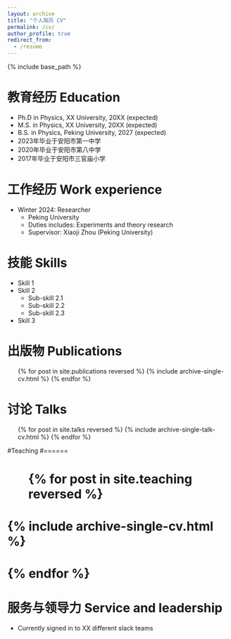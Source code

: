 ```yaml
---
layout: archive
title: "个人简历 CV"
permalink: /cv/
author_profile: true
redirect_from:
  - /resume
---
```


{% include base_path %}

教育经历 Education
======
* Ph.D in Physics, XX University, 20XX (expected)
* M.S. in Physics, XX University, 20XX (expected)
* B.S. in Physics, Peking University, 2027 (expected)
* 2023年毕业于安阳市第一中学
* 2020年毕业于安阳市第八中学
* 2017年毕业于安阳市三官庙小学

工作经历 Work experience
======
* Winter 2024: Researcher
  * Peking University
  * Duties includes: Experiments and theory research
  * Supervisor: Xiaoji Zhou (Peking University)
  
技能 Skills
======
* Skill 1
* Skill 2
  * Sub-skill 2.1
  * Sub-skill 2.2
  * Sub-skill 2.3
* Skill 3

出版物 Publications
======
  <ul>{% for post in site.publications reversed %}
    {% include archive-single-cv.html %}
  {% endfor %}</ul>
  
讨论 Talks
======
  <ul>{% for post in site.talks reversed %}
    {% include archive-single-talk-cv.html  %}
  {% endfor %}</ul>
  
#Teaching
#======
# <ul>{% for post in site.teaching reversed %}
#    {% include archive-single-cv.html %}
# {% endfor %}</ul>
  
服务与领导力 Service and leadership
======
* Currently signed in to XX different slack teams
